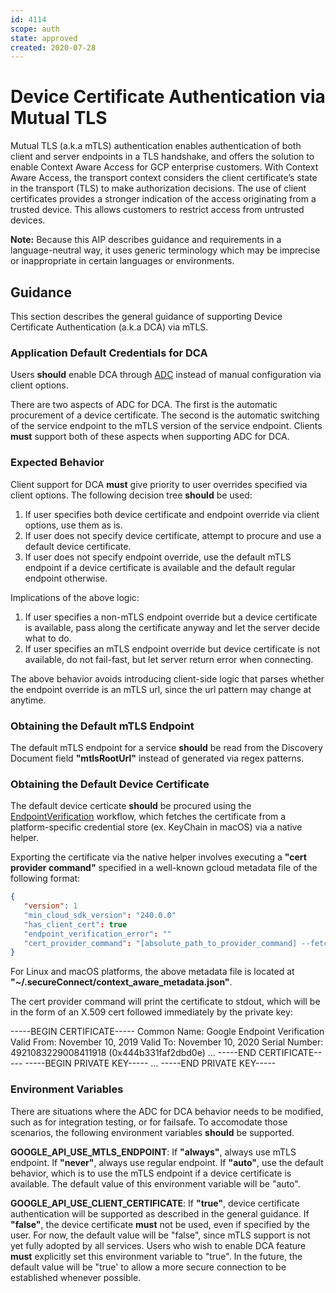 ```yaml
---
id: 4114
scope: auth
state: approved
created: 2020-07-28
---
```


# Device Certificate Authentication via Mutual TLS

Mutual TLS (a.k.a mTLS) authentication enables authentication of both client and
server endpoints in a TLS handshake, and offers the solution to enable Context
Aware Access for GCP enterprise customers. With Context Aware Access, the
transport context considers the client certificate’s state in the transport
(TLS) to make authorization decisions. The use of client certificates provides a
stronger indication of the access originating from a trusted device. This allows
customers to restrict access from untrusted devices.

**Note:** Because this AIP describes guidance and requirements in a
language-neutral way, it uses generic terminology which may be imprecise or
inappropriate in certain languages or environments.

## Guidance

This section describes the general guidance of supporting Device Certificate
Authentication (a.k.a DCA) via mTLS.

### Application Default Credentials for DCA

Users **should** enable DCA through [ADC][0] instead of manual configuration via
client options.

There are two aspects of ADC for DCA. The first is the automatic procurement of
a device certificate. The second is the automatic switching of the service
endpoint to the mTLS version of the service endpoint. Clients **must** support
both of these aspects when supporting ADC for DCA.

### Expected Behavior

Client support for DCA **must** give priority to user overrides specified via
client options. The following decision tree **should** be used:

1.  If user specifies both device certificate and endpoint override via client
    options, use them as is.
1.  If user does not specify device certificate, attempt to procure and use
    a default device certificate.
1.  If user does not specify endpoint override, use the default mTLS endpoint if
    a device certificate is available and the default regular endpoint otherwise.

Implications of the above logic:

1.  If user specifies a non-mTLS endpoint override but a device certificate is
    available, pass along the certificate anyway and let the server decide what
    to do.
1.  If user specifies an mTLS endpoint override but device certificate is not
    available, do not fail-fast, but let server return error when connecting.

The above behavior avoids introducing client-side logic that parses whether the
endpoint override is an mTLS url, since the url pattern may change at anytime.

### Obtaining the Default mTLS Endpoint

The default mTLS endpoint for a service **should** be read from the Discovery
Document field **"mtlsRootUrl"** instead of generated via regex patterns.

### Obtaining the Default Device Certificate

The default device certicate **should** be procured using the
[EndpointVerification][1] workflow, which fetches the certificate from a
platform-specific credential store (ex. KeyChain in macOS) via a native helper.

Exporting the certificate via the native helper involves executing a **"cert
provider command"** specified in a well-known gcloud metadata file of the
following format:

```json
{
   "version": 1
   "min_cloud_sdk_version": "240.0.0"
   "has_client_cert": true
   "endpoint_verification_error": ""
   "cert_provider_command": "[absolute_path_to_provider_command] --fetch_client_cert"
}
```

For Linux and macOS platforms, the above metadata file is located at
**"~/.secureConnect/context_aware_metadata.json"**.

The cert provider command will print the certificate to stdout, which will be in
the form of an X.509 cert followed immediately by the private key:

  -----BEGIN CERTIFICATE-----
  Common Name: Google Endpoint Verification
  Valid From: November 10, 2019
  Valid To: November 10, 2020
  Serial Number: 4921083229008411918 (0x444b331faf2dbd0e)
  ...
  -----END CERTIFICATE-----
  -----BEGIN PRIVATE KEY-----
  ...
  -----END PRIVATE KEY-----

### Environment Variables

There are situations where the ADC for DCA behavior needs to be modified, such
as for integration testing, or for failsafe. To accomodate those scenarios, the
following environment variables **should** be supported.

**GOOGLE_API_USE_MTLS_ENDPOINT**: If **"always"**, always use mTLS endpoint. If
**"never"**, always use regular endpoint. If **"auto"**, use the default
behavior, which is to use the mTLS endpoint if a device certificate is
available. The default value of this environment variable will be "auto".

**GOOGLE_API_USE_CLIENT_CERTIFICATE**: If **"true"**, device certificate
authentication will be supported as described in the general guidance. If
**"false"**, the device certificate **must** not be used, even if specified by
the user. For now, the default value will be "false", since mTLS support is not
yet fully adopted by all services. Users who wish to enable DCA feature **must**
explicitly set this environment variable to "true". In the future, the default
value will be "true' to allow a more secure connection to be established
whenever possible.

<!-- prettier-ignore-start -->
[0]: https://google.aip.dev/auth/4110
[1]: https://cloud.google.com/endpoint-verification/docs/overview
<!-- prettier-ignore-end -->
